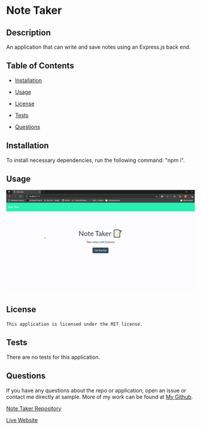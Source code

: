 # Note Taker

 ## Description

 An application that can write and save notes using an Express.js back end.

  ## Table of Contents
  
  * [Installation](#installation)
  
  * [Usage](#usage)
  
  * [License](#license)

  * [Tests](#tests)
  
  * [Questions](#questions)
  
  ## Installation
  
  To install necessary dependencies, run the following command: "npm i". 
  
  
  ## Usage
  
  

  ![Walkthroughvideo](img/NoteTakerWalkthrough.gif)

  
  ## License
    
    This application is licensed under the MIT license.
    

  ## Tests
  
  There are no tests for this application.
  
      
  ## Questions  

  If you have any questions about the repo or application, open an issue or contact me directly at sample. More of my work can be found at [My Github](https://github.com/brob92993).

  [Note Taker Repository](https://github.com/brob92993/NoteTaker.git)

  [Live Website](https://intelligent-gerard-95399.herokuapp.com/)